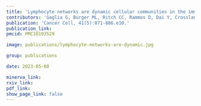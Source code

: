 ```yaml
---
title: 'Lymphocyte networks are dynamic cellular communities in the immunoregulatory landscape of lung adenocarcinoma.'
contributors: 'Gaglia G, Burger ML, Ritch CC, Rammos D, Dai Y, Crossland GE, Tavana SZ, Warchol S, Jaeger AM, Naranjo S, Coy S, Nirmal AJ, Krueger R, Lin J-R, Pfister H, Sorger PK, Jacks T, Santagata S.'
publication: 'Cancer Cell, 41(5):871-886.e10.'
publication_link: 
pmcid: PMC10193529

image: publications/lymphocyte-networks-are-dynamic.jpg

group: publications

date: 2023-05-08

minerva_link:
rxiv_link:
pdf_link:
show_page_link: false
---
```

